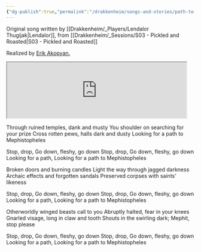 ```yaml
---
{"dg-publish":true,"permalink":"/drakkenheim/songs-and-stories/path-to-mephistopheles/","noteIcon":""}
---
```


Original song written by [[Drakkenheim/_Players/Lendalor Thugijak\|Lendalor]], from [[Drakkenheim/_Sessions/S03 - Pickled and Roasted\|S03 - Pickled and Roasted]]

Realized by [Erik Akopyan.](https://www.fiverr.com/erikakopyan?source=order_page_user_message_link)

<iframe src="https://drive.google.com/file/d/1xySbXbLCtWHvt-60c_8tZWqPDqKHXqYm/preview" width="480"></iframe>

Through ruined temples, dank and musty
You shoulder on searching for your prize
Cross rotten pews, halls dark and dusty
Looking for a path to Mephistopheles

Stop, drop,
Go down, fleshy, go down
Stop, drop,
Go down, fleshy, go down
Looking for a path,
Looking for a path to Mephistopheles

Broken doors and burning candles
Light the way through jagged darkness
Archaic effects and forgotten sandals
Preserved corpses with saints' likeness

Stop, drop,
Go down, fleshy, go down
Stop, drop,
Go down, fleshy, go down
Looking for a path,
Looking for a path to Mephistopheles

Otherworldly winged beasts call to you
Abruptly halted, fear in your knees
Gnarled visage, long in claw and tooth
Shouts in the swirling dark; Mephit, stop please

Stop, drop,
Go down, fleshy, go down
Stop, drop,
Go down, fleshy, go down
Looking for a path,
Looking for a path to Mephistopheles